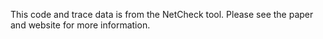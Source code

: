This code and trace data is from the NetCheck tool.  Please see the paper
and website for more information.
